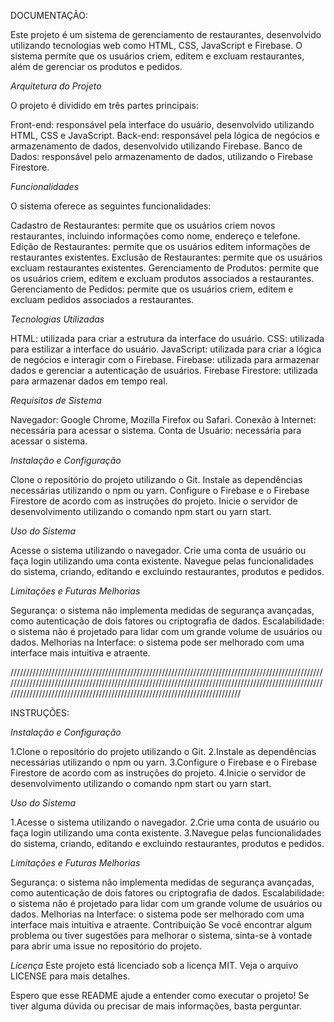 DOCUMENTAÇÃO:

Este projeto é um sistema de gerenciamento de restaurantes, desenvolvido utilizando tecnologias web como HTML, CSS, JavaScript e Firebase. O sistema permite que os usuários criem, editem e excluam restaurantes, além de gerenciar os produtos e pedidos.

*Arquitetura do Projeto*

O projeto é dividido em três partes principais:

Front-end: responsável pela interface do usuário, desenvolvido utilizando HTML, CSS e JavaScript.
Back-end: responsável pela lógica de negócios e armazenamento de dados, desenvolvido utilizando Firebase.
Banco de Dados: responsável pelo armazenamento de dados, utilizando o Firebase Firestore.

*Funcionalidades*

O sistema oferece as seguintes funcionalidades:

Cadastro de Restaurantes: permite que os usuários criem novos restaurantes, incluindo informações como nome, endereço e telefone.
Edição de Restaurantes: permite que os usuários editem informações de restaurantes existentes.
Exclusão de Restaurantes: permite que os usuários excluam restaurantes existentes.
Gerenciamento de Produtos: permite que os usuários criem, editem e excluam produtos associados a restaurantes.
Gerenciamento de Pedidos: permite que os usuários criem, editem e excluam pedidos associados a restaurantes.

*Tecnologias Utilizadas*

HTML: utilizada para criar a estrutura da interface do usuário.
CSS: utilizada para estilizar a interface do usuário.
JavaScript: utilizada para criar a lógica de negócios e interagir com o Firebase.
Firebase: utilizada para armazenar dados e gerenciar a autenticação de usuários.
Firebase Firestore: utilizada para armazenar dados em tempo real.

*Requisitos de Sistema*

Navegador: Google Chrome, Mozilla Firefox ou Safari.
Conexão à Internet: necessária para acessar o sistema.
Conta de Usuário: necessária para acessar o sistema.

*Instalação e Configuração*

Clone o repositório do projeto utilizando o Git.
Instale as dependências necessárias utilizando o npm ou yarn.
Configure o Firebase e o Firebase Firestore de acordo com as instruções do projeto.
Inicie o servidor de desenvolvimento utilizando o comando npm start ou yarn start.

*Uso do Sistema*

Acesse o sistema utilizando o navegador.
Crie uma conta de usuário ou faça login utilizando uma conta existente.
Navegue pelas funcionalidades do sistema, criando, editando e excluindo restaurantes, produtos e pedidos.

*Limitações e Futuras Melhorias*

Segurança: o sistema não implementa medidas de segurança avançadas, como autenticação de dois fatores ou criptografia de dados.
Escalabilidade: o sistema não é projetado para lidar com um grande volume de usuários ou dados.
Melhorias na Interface: o sistema pode ser melhorado com uma interface mais intuitiva e atraente.

///////////////////////////////////////////////////////////////////////////////////////////////////////////////////////////////////////////////////////////////////////////////////////////////////////////////////////////////////////////////////////////////////////////////

INSTRUÇÕES:

*Instalação e Configuração*

1.Clone o repositório do projeto utilizando o Git.
2.Instale as dependências necessárias utilizando o npm ou yarn.
3.Configure o Firebase e o Firebase Firestore de acordo com as instruções do projeto.
4.Inicie o servidor de desenvolvimento utilizando o comando npm start ou yarn start.

*Uso do Sistema*

1.Acesse o sistema utilizando o navegador.
2.Crie uma conta de usuário ou faça login utilizando uma conta existente.
3.Navegue pelas funcionalidades do sistema, criando, editando e excluindo restaurantes, produtos e pedidos.

*Limitações e Futuras Melhorias*

Segurança: o sistema não implementa medidas de segurança avançadas, como autenticação de dois fatores ou criptografia de dados.
Escalabilidade: o sistema não é projetado para lidar com um grande volume de usuários ou dados.
Melhorias na Interface: o sistema pode ser melhorado com uma interface mais intuitiva e atraente.
Contribuição
Se você encontrar algum problema ou tiver sugestões para melhorar o sistema, sinta-se à vontade para abrir uma issue no repositório do projeto.

*Licença*
Este projeto está licenciado sob a licença MIT. Veja o arquivo LICENSE para mais detalhes.

Espero que esse README ajude a entender como executar o projeto! Se tiver alguma dúvida ou precisar de mais informações, basta perguntar.
